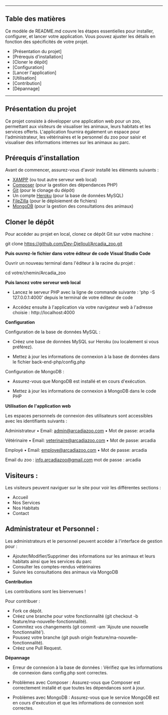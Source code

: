 ___________________________________________________________________________________________


## Table des matières

Ce modèle de README.md couvre les étapes essentielles pour installer, configurer, et lancer votre application. Vous pouvez ajuster les détails en fonction des spécificités de votre projet.


- [Présentation du projet]
- [Prérequis d'installation]
- [Cloner le dépôt]
- [Configuration]
- [Lancer l'application]
- [Utilisation]
- [Contribution]
- [Dépannage]


___________________________________________________________________________________________



## Présentation du projet

Ce projet consiste à développer une application web pour un zoo, permettant aux visiteurs de visualiser les animaux, leurs habitats et les services offerts. L'application fournira également un espace pour l'administrateur, les vétérinaires et le personnel du zoo pour saisir et visualiser des informations internes sur les animaux au parc.



## Prérequis d'installation

Avant de commencer, assurez-vous d'avoir installé les éléments suivants :

- [XAMPP](https://www.apachefriends.org/index.html) (ou tout autre serveur web local)
- [Composer](https://getcomposer.org/) (pour la gestion des dépendances PHP)
- [Git](https://git-scm.com/) (pour le clonage du dépôt)
- Un compte [Heroku](https://www.heroku.com/) (pour la base de données MySQL)
- [FileZilla](https://filezilla-project.org/) (pour le déploiement de fichiers)
- [MongoDB](https://www.mongodb.com/) (pour la gestion des consultations des animaux)


## Cloner le dépôt

Pour accéder au projet en local, clonez ce dépôt Git sur votre machine :

git clone https://github.com/Dev-Djelloul/Arcadia_zoo.git


**Puis ouvrez-le fichier dans votre éditeur de code Visual Studio Code** 

Ouvrir un nouveau terminal dans l'éditeur à la racine du projet : 

cd votre/chemin/Arcadia_zoo  


**Puis lancez votre serveur web local**

- Lancez le serveur PHP avec la ligne de commande suivante : 'php -S 127.0.0.1:4000' depuis le terminal de votre éditeur de code

- Accédez ensuite à l'application via votre navigateur web à l'adresse choisie : http://localhost:4000


**Configuration**

Configuration de la base de données MySQL :

- Créez une base de données MySQL sur Heroku (ou localement si vous préférez).

- Mettez à jour les informations de connexion à la base de données dans le fichier back-end-php/config.php

Configuration de MongoDB : 

- Assurez-vous que MongoDB est installé et en cours d'exécution.

- Mettez à jour les informations de connexion à MongoDB dans le code PHP 


**Utilisation de l'application web**

Les espaces personnels de connexion des utilisateurs sont accessibles avec les identifiants suivants : 

Administrateur
• Email: admin@arcadiazoo.com
• Mot de passe: arcadia

Vétérinaire
• Email: veterinaire@arcadiazoo.com
• Mot de passe: arcadia

Employé
• Email: employe@arcadiazoo.com
• Mot de passe: arcadia

Email du zoo : info.arcadiazoo@gmail.com
mot de passe : arcadia


## Visiteurs :

Les visiteurs peuvent naviguer sur le site pour voir les différentes sections :

- Accueil
- Nos Services
- Nos Habitats
- Contact

## Administrateur et Personnel :

Les administrateurs et le personnel peuvent accéder à l'interface de gestion pour :

- Ajouter/Modifier/Supprimer des informations sur les animaux et leurs habitats ainsi que les services du parc
- Consulter les comptes-rendus vétérinaires
- Suivre les consultations des animaux via MongoDB
 


**Contribution**

Les contributions sont les bienvenues !

Pour contribuer :

- Fork ce dépôt.
- Créez une branche pour votre fonctionnalité (git checkout -b feature/ma-nouvelle-fonctionnalité).
- Commitez vos changements (git commit -am 'Ajoute une nouvelle fonctionnalité').
- Poussez votre branche (git push origin feature/ma-nouvelle-fonctionnalité).
- Créez une Pull Request.


**Dépannage**

- Erreur de connexion à la base de données : Vérifiez que les informations de connexion dans config.php sont correctes.

- Problèmes avec Composer : Assurez-vous que Composer est correctement installé et que toutes les dépendances sont à jour.

- Problèmes avec MongoDB : Assurez-vous que le service MongoDB est en cours d'exécution et que les informations de connexion sont correctes.




